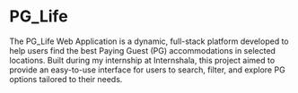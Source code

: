# PG_Life
The PG_Life Web Application is a dynamic, full-stack platform developed to help users find the best Paying Guest (PG) accommodations in selected locations. Built during my internship at Internshala, this project aimed to provide an easy-to-use interface for users to search, filter, and explore PG options tailored to their needs.
